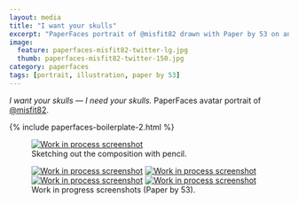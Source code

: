 ```yaml
---
layout: media
title: "I want your skulls"
excerpt: "PaperFaces portrait of @misfit82 drawn with Paper by 53 on an iPad."
image: 
  feature: paperfaces-misfit82-twitter-lg.jpg
  thumb: paperfaces-misfit82-twitter-150.jpg
category: paperfaces
tags: [portrait, illustration, paper by 53]
---
```


<em>I want your skulls &#8212; I need your skulls.</em> PaperFaces avatar portrait of <a href="http://twitter.com/misfit82">@misfit82</a>.

{% include paperfaces-boilerplate-2.html %}

<figure>
	<a href="{{ site.url }}/images/paperfaces-misfit82-process-1-lg.jpg"><img src="{{ site.url }}/images/paperfaces-misfit82-process-1-750.jpg" alt="Work in process screenshot"></a>
	<figcaption>Sketching out the composition with pencil.</figcaption>
</figure>

<figure class="half">
	<a href="{{ site.url }}/images/paperfaces-misfit82-process-2-lg.jpg"><img src="{{ site.url }}/images/paperfaces-misfit82-process-2-600.jpg" alt="Work in process screenshot"></a>
	<a href="{{ site.url }}/images/paperfaces-misfit82-process-3-lg.jpg"><img src="{{ site.url }}/images/paperfaces-misfit82-process-3-600.jpg" alt="Work in process screenshot"></a>
	<a href="{{ site.url }}/images/paperfaces-misfit82-process-4-lg.jpg"><img src="{{ site.url }}/images/paperfaces-misfit82-process-4-600.jpg" alt="Work in process screenshot"></a>
	<a href="{{ site.url }}/images/paperfaces-misfit82-process-5-lg.jpg"><img src="{{ site.url }}/images/paperfaces-misfit82-process-5-600.jpg" alt="Work in process screenshot"></a>
	<figcaption>Work in progress screenshots (Paper by 53).</figcaption>
</figure>